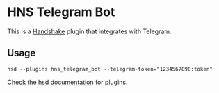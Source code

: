 # HNS Telegram Bot

This is a [Handshake](https://handshake.org) plugin that integrates with Telegram.

## Usage

```
hsd --plugins hns_telegram_bot --telegram-token="1234567890:token"
```

Check the [hsd documentation](https://hsd-dev.org/guides/plugins.html) for plugins.